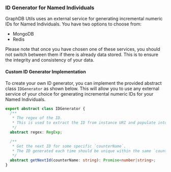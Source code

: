 ### ID Generator for Named Individuals

GraphDB Utils uses an external service for generating incremental numeric IDs for Named Individuals. You have two options to choose from:

- MongoDB
- Redis

Please note that once you have chosen one of these services, you should not switch between them if there is already data stored. This is to ensure the integrity and consistency of your data.

#### Custom ID Generator Implementation
To create your own ID generator, you can implement the provided abstract class `IDGenerator` as shown below. This will allow you to use any external service of your choice for generating incremental numeric IDs for your Named Individuals.
```ts
export abstract class IDGenerator {
  /**
   * The regex of the ID.
   * This is used to extract the ID from instance URI and populate into the instance as `instance._id`.
   */
  abstract regex: RegExp;

  /**
   * Get the next ID for some specific `counterName`.
   * The ID generated each time should be unique within the same `countName`.
   */
  abstract getNextId(counterName: string): Promise<number|string>;
}

```